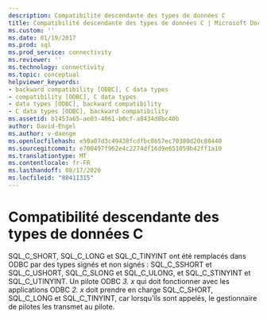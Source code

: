 ```yaml
---
description: Compatibilité descendante des types de données C
title: Compatibilité descendante des types de données C | Microsoft Docs
ms.custom: ''
ms.date: 01/19/2017
ms.prod: sql
ms.prod_service: connectivity
ms.reviewer: ''
ms.technology: connectivity
ms.topic: conceptual
helpviewer_keywords:
- backward compatibility [ODBC], C data types
- compatibility [ODBC], C data types
- data types [ODBC], backward compatibility
- C data types [ODBC], backward compatibility
ms.assetid: b1453a65-ae03-4061-b0cf-a8434d8bc40b
author: David-Engel
ms.author: v-daenge
ms.openlocfilehash: e50a07d3c49438fcdfbc0b57ec70380d20c88440
ms.sourcegitcommit: e700497f962e4c2274df16d9e651059b42ff1a10
ms.translationtype: MT
ms.contentlocale: fr-FR
ms.lasthandoff: 08/17/2020
ms.locfileid: "88411315"
---
```

# <a name="backward-compatibility-of-c-data-types"></a>Compatibilité descendante des types de données C
SQL_C_SHORT, SQL_C_LONG et SQL_C_TINYINT ont été remplacés dans ODBC par des types signés et non signés : SQL_C_SSHORT et SQL_C_USHORT, SQL_C_SLONG et SQL_C_ULONG, et SQL_C_STINYINT et SQL_C_UTINYINT. Un pilote ODBC *3. x* qui doit fonctionner avec les applications ODBC *2. x* doit prendre en charge SQL_C_SHORT, SQL_C_LONG et SQL_C_TINYINT, car lorsqu’ils sont appelés, le gestionnaire de pilotes les transmet au pilote.
